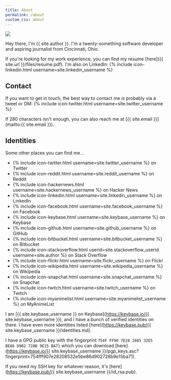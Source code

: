 ```yaml
---
title: About
permalink: /about
custom_css: about
---
```


<a href="{{ site.url }}/assets/face.jpg"><img id="myface" src="{{ site.url }}/assets/face250.jpg" /></a>

Hey there, I'm {{ site.author }}. I'm a twenty-something software developer and aspiring journalist from Cincinnati, Ohio.

If you're looking for my work experience, you can find my resume [here]({{ site.url }}/files/resume.pdf). I'm also on LinkedIn: {% include icon-linkedin.html username=site.linkedin_username %}

## Contact

If you want to get in touch, the best way to contact me is probably via a tweet
or DM: {% include icon-twitter.html username=site.twitter_username %}

If 280 characters isn't enough, you can also reach me at
[{{ site.email }}](mailto:{{ site.email }}).

## Identities

Some other places you can find me...

<ul id="other-identities">
    <li>{% include icon-twitter.html username=site.twitter_username %} on Twitter</li>
    <li>{% include icon-reddit.html username=site.reddit_username %} on Reddit</li>
    <li>{% include icon-hackernews.html username=site.hackernews_username %} on Hacker News</li>
    <li>{% include icon-linkedin.html username=site.linkedin_username %} on LinkedIn</li>
    <li>{% include icon-facebook.html username=site.facebook_username %} on Facebook</li>
    <li>{% include icon-keybase.html username=site.keybase_username %} on Keybase</li>
    <li>{% include icon-github.html username=site.github_username %} on GitHub</li>
    <li>{% include icon-bitbucket.html username=site.bitbucket_username %} on Bitbucket</li>
    <li>{% include icon-stackoverflow.html userid=site.stackoverflow_userid username=site.author %} on Stack Overflow</li>
    <li>{% include icon-flickr.html username=site.flickr_username %} on Flickr</li>
    <li>{% include icon-wikipedia.html username=site.wikipedia_username %} on Wikipedia</li>
    <li>{% include icon-snapchat.html username=site.snapchat_username %} on Snapchat</li>
    <li>{% include icon-twitch.html username=site.twitch_username %} on Twitch</li>
    <li>{% include icon-myanimelist.html username=site.myanimelist_username %} on MyAnimeList</li>
</ul>

I am [{{ site.keybase_username }} on Keybase](https://keybase.io/{{ site.keybase_username }}), and I have a bunch of
verified identities on there. I have even more identities listed [here](https://keybase.pub/{{ site.keybase_username }}/identities.md).

I have a GPG public key with the fingerprint `754F FF90 7E28 2085 32E5  BE86 D902 728B 9E15 BA71`
which you can download [here](https://keybase.io/{{ site.keybase_username }}/pgp_keys.asc?fingerprint=754fff907e28208532e5be86d902728b9e15ba71).

If you need my SSH key for whatever reason, it's [here](https://keybase.pub/{{ site.keybase_username }}/id_rsa.pub).
